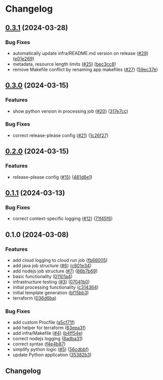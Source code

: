 # Changelog

## [0.3.1](https://github.com/GoogleCloudPlatform/terraform-cloud-client-api/compare/v0.3.0...v0.3.1) (2024-03-28)


### Bug Fixes

* automatically update infra/README.md version on release ([#29](https://github.com/GoogleCloudPlatform/terraform-cloud-client-api/issues/29)) ([e01e269](https://github.com/GoogleCloudPlatform/terraform-cloud-client-api/commit/e01e269cc01696d63c50eb884f6e2506b60809ad))
* metadata, resource length limits ([#25](https://github.com/GoogleCloudPlatform/terraform-cloud-client-api/issues/25)) ([bec3cc8](https://github.com/GoogleCloudPlatform/terraform-cloud-client-api/commit/bec3cc8760aa611ade4f856585d43ac58a9a8a84))
* remove Makefile conflict by renaming app makefiles ([#27](https://github.com/GoogleCloudPlatform/terraform-cloud-client-api/issues/27)) ([59ec37e](https://github.com/GoogleCloudPlatform/terraform-cloud-client-api/commit/59ec37e7b541987e7bf65cff795ba3a67b762c2d))

## [0.3.0](https://github.com/GoogleCloudPlatform/terraform-cloud-client-api/compare/v0.2.0...v0.3.0) (2024-03-15)


### Features

* show python version in processing job ([#20](https://github.com/GoogleCloudPlatform/terraform-cloud-client-api/issues/20)) ([317e7cc](https://github.com/GoogleCloudPlatform/terraform-cloud-client-api/commit/317e7cca48b58d2bab9d557b34f27416be4d5bde))


### Bug Fixes

* correct release-please config ([#21](https://github.com/GoogleCloudPlatform/terraform-cloud-client-api/issues/21)) ([1c26f27](https://github.com/GoogleCloudPlatform/terraform-cloud-client-api/commit/1c26f275b0981692fe793a939bdd3bac9a1fc5a3))

## [0.2.0](https://github.com/GoogleCloudPlatform/terraform-cloud-client-api/compare/v0.1.1...v0.2.0) (2024-03-15)


### Features

* release-please config ([#15](https://github.com/GoogleCloudPlatform/terraform-cloud-client-api/issues/15)) ([481d8e1](https://github.com/GoogleCloudPlatform/terraform-cloud-client-api/commit/481d8e19cb4f9cce24ed5047a3698cabd671927d))

## [0.1.1](https://github.com/GoogleCloudPlatform/terraform-cloud-client-api/compare/v0.1.0...v0.1.1) (2024-03-13)


### Bug Fixes

* correct context-specific logging ([#12](https://github.com/GoogleCloudPlatform/terraform-cloud-client-api/issues/12)) ([71f45f6](https://github.com/GoogleCloudPlatform/terraform-cloud-client-api/commit/71f45f61791393de378826550745f1671b408458))

## 0.1.0 (2024-03-08)


### Features

* add cloud logging to cloud run job ([fb66005](https://github.com/GoogleCloudPlatform/terraform-cloud-client-api/commit/fb66005d6edbd34324aa2346ca4e136e826237aa))
* add java job structure ([#6](https://github.com/GoogleCloudPlatform/terraform-cloud-client-api/issues/6)) ([c801e34](https://github.com/GoogleCloudPlatform/terraform-cloud-client-api/commit/c801e34364adcee41098cfbd2dcfad3f9b5f938a))
* add nodejs job structure ([#7](https://github.com/GoogleCloudPlatform/terraform-cloud-client-api/issues/7)) ([86b7b69](https://github.com/GoogleCloudPlatform/terraform-cloud-client-api/commit/86b7b69171c9c78ff10439cf1b46f8318ec6076c))
* basic functionality ([01101a4](https://github.com/GoogleCloudPlatform/terraform-cloud-client-api/commit/01101a4e9bd129683d376464f296122ea2f24ad0))
* infrastructure testing ([#3](https://github.com/GoogleCloudPlatform/terraform-cloud-client-api/issues/3)) ([07041b0](https://github.com/GoogleCloudPlatform/terraform-cloud-client-api/commit/07041b07fb958492341d1199e0801dcd1f2c013b))
* initial processing functionality ([c314364](https://github.com/GoogleCloudPlatform/terraform-cloud-client-api/commit/c314364258e0bf517766b188ec571c5f636ea7f3))
* initial template generation ([bf15bb3](https://github.com/GoogleCloudPlatform/terraform-cloud-client-api/commit/bf15bb34101c46c4c25372bc9b4acc85e3f9f8b3))
* terraform ([036d6ba](https://github.com/GoogleCloudPlatform/terraform-cloud-client-api/commit/036d6bab25eae96dff8476c5aa3698181fcac3ed))


### Bug Fixes

* add custom Procfile ([a5cf71f](https://github.com/GoogleCloudPlatform/terraform-cloud-client-api/commit/a5cf71f456c82ae4d171561969f02113f7b740a3))
* add helper for terraform ([63eea3f](https://github.com/GoogleCloudPlatform/terraform-cloud-client-api/commit/63eea3fd36247275e23b4a324c41d960250a87c9))
* add infra/Makefile ([#4](https://github.com/GoogleCloudPlatform/terraform-cloud-client-api/issues/4)) ([b4ff54e](https://github.com/GoogleCloudPlatform/terraform-cloud-client-api/commit/b4ff54ed71535066984f92edbbd5c40bee66e270))
* correct nodejs logging ([8adba31](https://github.com/GoogleCloudPlatform/terraform-cloud-client-api/commit/8adba3151ddab75513618f2f8efd03a551cb75f3))
* correct syntax ([f4e4b87](https://github.com/GoogleCloudPlatform/terraform-cloud-client-api/commit/f4e4b8739723631be1c02028f59dd0fc2d361b45))
* simplify python logic ([#5](https://github.com/GoogleCloudPlatform/terraform-cloud-client-api/issues/5)) ([56cdbbf](https://github.com/GoogleCloudPlatform/terraform-cloud-client-api/commit/56cdbbfe8f28519c3baf705ee900e0eca4740c2e))
* update Python application ([35382b3](https://github.com/GoogleCloudPlatform/terraform-cloud-client-api/commit/35382b3a33e89d7e6e3c32974a7724e0aa40aa39))

## Changelog
